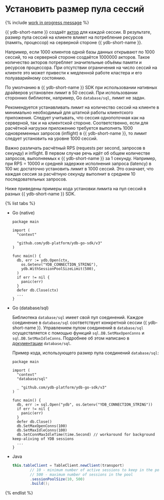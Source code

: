 # Установить размер пула сессий

{% include [work in progress message](_includes/addition.md) %}

{{ ydb-short-name }} создаёт [актор](../../concepts/glossary.md#actor) для каждой сессии. В результате, размер пула сессий на клиенте влияет на потребление ресурсов (память, процессор) на серверной стороне {{ ydb-short-name }}.

Например, если 1000 клиентов одной базы данных открывают по 1000 сессий, то на серверной стороне создаётся 1000000 акторов. Такое количество акторов потребляет значительные объёмы памяти и ресурсов процессора. При отсутствии ограничения на число сессий на клиенте это может привести к медленной работе кластера и его полуаварийному состоянию.

По умолчанию в {{ ydb-short-name }} SDK при использовании нативных драйверов установлен лимит в 50 сессий. При использовании сторонних библиотек, например, Go `database/sql`, лимит не задан.

Рекомендуется устанавливать лимит на количество сессий на клиенте в минимально необходимый для штатной работы клиентского приложения. Следует учитывать, что сессия однопоточная как на серверной, так и на клиентской стороне. Соответственно, если для расчётной нагрузки приложению требуется выполнять 1000 одновременных запросов (inflight) в {{ ydb-short-name }}, то лимит следует установить на уровне 1000 сессий.

Важно различать расчётный RPS (requests per second, запросов в секунду) и inflight. В первом случае речь идёт об общем количестве запросов, выполняемых к {{ ydb-short-name }} за 1 секунду. Например, при RPS = 10000 и средней задержке исполнения запроса (latency) в 100&nbsp;мс достаточно установить лимит в 1000 сессий. Это означает, что каждая сессия за расчётную секунду выполнит в среднем 10 последовательных запросов.

Ниже приведены примеры кода установки лимита на пул сессий в разных {{ ydb-short-name }} SDK.

{% list tabs %}

- Go (native)

  ```golang
  package main

  import (
    "context"

    "github.com/ydb-platform/ydb-go-sdk/v3"
  )

  func main() {
    db, err := ydb.Open(ctx,
      os.Getenv("YDB_CONNECTION_STRING"),
      ydb.WithSessionPoolSizeLimit(500),
    )
    if err != nil {
      panic(err)
    }
    defer db.Close(ctx)
    ...
  }
  ```

- Go (database/sql)

  Библиотека `database/sql` имеет свой пул соединений. Каждое соединение в `database/sql` соответствует конкретной сессии {{ ydb-short-name }}. Управлением пулом соединений в `database/sql` осуществляется с помощью функций `sql.DB.SetMaxOpenConns` и `sql.DB.SetMaxIdleConns`. Подробнее об этом написано в [документации](https://pkg.go.dev/database/sql#DB.SetMaxOpenConns) `database/sql`.

  Пример кода, использующего размер пула соединений `database/sql`:

  ```golang
  package main

  import (
    "context"
    "database/sql"

    _ "github.com/ydb-platform/ydb-go-sdk/v3"
  )

  func main() {
    db, err := sql.Open("ydb", os.Getenv("YDB_CONNECTION_STRING"))
    if err != nil {
      panic(err)
    }
    defer db.Close()
    db.SetMaxOpenConns(100)
    db.SetMaxIdleConns(100)
    db.SetConnMaxIdleTime(time.Second) // workaround for background keep-aliving of YDB sessions
    ...
  }
  ```

- Java

  ```java
  this.tableClient = TableClient.newClient(transport)
          // 10 - minimum number of active sessions to keep in the pool during the cleanup
          // 500 - maximum number of sessions in the pool
          .sessionPoolSize(10, 500)
          .build();
  ```

{% endlist %}
